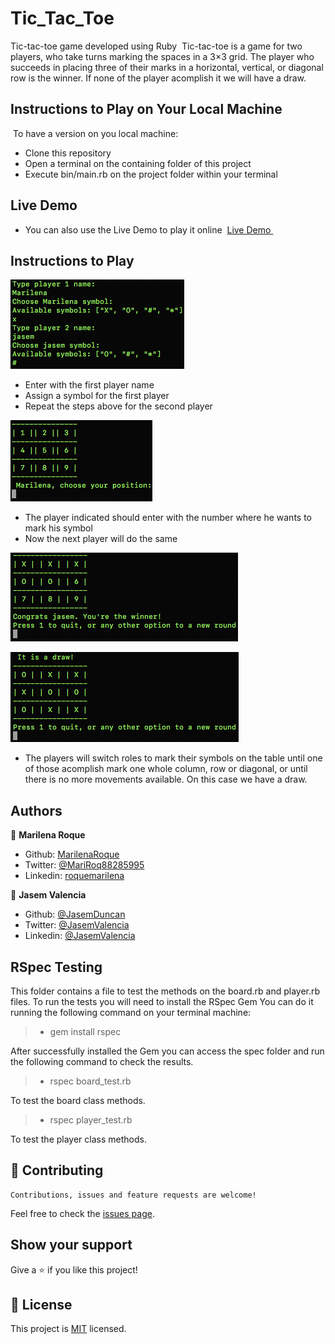 # Tic_Tac_Toe
Tic-tac-toe game developed using Ruby
​
Tic-tac-toe is a game for two players, who take turns marking the spaces in a 3×3 grid. The player who succeeds in placing three of their marks in a horizontal, vertical, or diagonal row is the winner.
If none of the player acomplish it we will have a draw.
​
## Instructions to Play on Your Local Machine
​
To have a version on you local machine:
- Clone this repository
- Open a terminal on the containing folder of this project
- Execute bin/main.rb on the project folder within your terminal
​
## Live Demo
- You can also use the Live Demo to play it online
​
[Live Demo ](https://repl.it/@MarilenaRoque/MilestonesTic-tac-toe#main.rb)
​
## Instructions to Play

![screenshot](./img/1.png)

- Enter with the first player name
- Assign a symbol for the first player
- Repeat the steps above for the second player

![screenshot](./img/2.png)

- The player indicated should enter with the number where he wants to mark his symbol
- Now the next player will do the same

![screenshot](./img/3.png)

![screenshot](./img/4.png)

- The players will switch roles to mark their symbols on the table until one of those acomplish mark one whole column, row or diagonal, or until there is no more movements available. On this case we have a draw.



## Authors


👤 **Marilena Roque**

- Github: [MarilenaRoque](https://github.com/MarilenaRoque)
- Twitter: [@MariRoq88285995](https://twitter.com/MariRoq88285995)
- Linkedin: [roquemarilena](https://www.linkedin.com/in/roquemarilena/)


👤 **Jasem Valencia**

- Github: [@JasemDuncan](https://github.com/JasemDuncan)
- Twitter: [@JasemValencia](https://twitter.com/JasemValencia)
- Linkedin: [@JasemValencia](www.linkedin.com/in/Jasem-Duncan-Valencia)


## RSpec Testing

This folder contains a file to test the methods on the board.rb and player.rb files.
To run the tests you will need to install the RSpec Gem
You can do it running the following command on your terminal machine:

>- gem install rspec

After successfully installed the Gem you can access the spec folder and run the following command to check the results.

>- rspec board_test.rb 

To test the board class methods.

>- rspec player_test.rb

To test the player class methods.


## 🤝 Contributing

    Contributions, issues and feature requests are welcome!

Feel free to check the [issues page](https://github.com/MarilenaRoque/tic_tac_toe/issues).

## Show your support

Give a ⭐️ if you like this project!

## 📝 License
This project is [MIT](lic.url) licensed.
